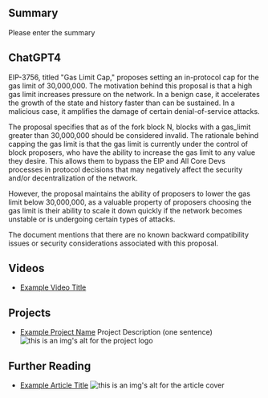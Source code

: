 ## Summary

Please enter the summary

## ChatGPT4

EIP-3756, titled "Gas Limit Cap," proposes setting an in-protocol cap for the gas limit of 30,000,000. The motivation behind this proposal is that a high gas limit increases pressure on the network. In a benign case, it accelerates the growth of the state and history faster than can be sustained. In a malicious case, it amplifies the damage of certain denial-of-service attacks.

The proposal specifies that as of the fork block N, blocks with a gas_limit greater than 30,000,000 should be considered invalid. The rationale behind capping the gas limit is that the gas limit is currently under the control of block proposers, who have the ability to increase the gas limit to any value they desire. This allows them to bypass the EIP and All Core Devs processes in protocol decisions that may negatively affect the security and/or decentralization of the network.

However, the proposal maintains the ability of proposers to lower the gas limit below 30,000,000, as a valuable property of proposers choosing the gas limit is their ability to scale it down quickly if the network becomes unstable or is undergoing certain types of attacks.

The document mentions that there are no known backward compatibility issues or security considerations associated with this proposal.

## Videos

- [Example Video Title](https://www.youtube.com/watch?v=TDGq4aeevgY)

## Projects

- [Example Project Name](https://xxxx.xxx/xxxxx) Project Description (one sentence) ![this is an img's alt for the project logo](https://xxxx.xxx/project-logo.xxx)

## Further Reading

- [Example Article Title](https://xxxx.xxx/xxxxx) ![this is an img's alt for the article cover](https://xxxx.xxx/article-cover.xxx)
